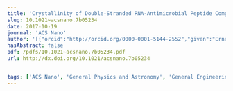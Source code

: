 ```yaml
---
title: 'Crystallinity of Double-Stranded RNA-Antimicrobial Peptide Complexes Modulates Toll-Like Receptor 3-Mediated Inflammation'
slug: 10.1021~acsnano.7b05234
date: 2017-10-19
journal: 'ACS Nano'
author: '[{"orcid":"http://orcid.org/0000-0001-5144-2552","given":"Ernest Y.","family":"Lee","isGerard":false,"isMember":true,"isFirst":false,"isCorresponding":false},{"given":"Toshiya","family":"Takahashi","isGerard":false,"isMember":false,"isFirst":false,"isCorresponding":false},{"given":"Tine","family":"Curk","isGerard":false,"isMember":false,"isFirst":false,"isCorresponding":false},{"given":"Jure","family":"Dobnikar","isGerard":false,"isMember":false,"isFirst":false,"isCorresponding":false},{"given":"Richard L.","family":"Gallo","isGerard":false,"isMember":false,"isFirst":false,"isCorresponding":false},{"given":"Gerard C. L.","family":"Wong","isGerard":true,"isMember":true,"isFirst":false,"isCorresponding":false}]'
hasAbstract: false
pdf: /pdfs/10.1021~acsnano.7b05234.pdf
url: http://dx.doi.org/10.1021/acsnano.7b05234


tags: ['ACS Nano', 'General Physics and Astronomy', 'General Engineering', 'General Materials Science']
---
```

<!--truncate-->